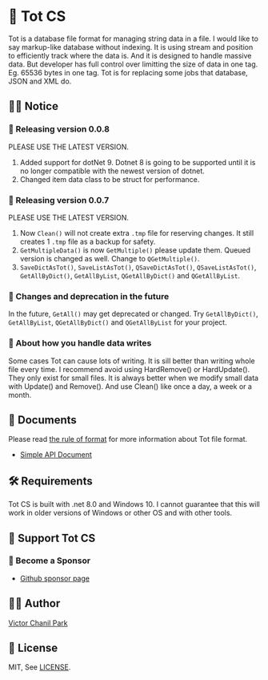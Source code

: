 # 🥇 Tot CS

Tot is a database file format for managing string data in a file. I would like to say markup-like database without indexing. It is using stream and position to efficiently track where the data is. And it is designed to handle massive data. But developer has full control over limitting the size of data in one tag. Eg. 65536 bytes in one tag. Tot is for replacing some jobs that database, JSON and XML do.

## 👨‍🏫 Notice

### 🎉 Releasing version 0.0.8

PLEASE USE THE LATEST VERSION.

1. Added support for dotNet 9. Dotnet 8 is going to be supported until it is no longer compatible with the newest version of dotnet.
2. Changed item data class to be struct for performance.

### 🎉 Releasing version 0.0.7

PLEASE USE THE LATEST VERSION.

1. Now `Clean()` will not create extra `.tmp` file for reserving changes. It still creates 1 `.tmp` file as a backup for safety.
2. `GetMultipleData()` is now `GetMultiple()` please update them. Queued version is changed as well. Change to `QGetMultiple()`.
3. `SaveDictAsTot()`, `SaveListAsTot()`, `QSaveDictAsTot()`, `QSaveListAsTot()`, `GetAllByDict()`, `GetAllByList`, `QGetAllByDict()` and `QGetAllByList`.

### 📢 Changes and deprecation in the future

In the future, `GetAll()` may get deprecated or changed. Try `GetAllByDict()`, `GetAllByList`, `QGetAllByDict()` and `QGetAllByList` for your project.

### 📢 About how you handle data writes

Some cases Tot can cause lots of writing. It is sill better than writing whole file every time. I recommend avoid using HardRemove() or HardUpdate(). They only exist for small files. It is always better when we modify small data with Update() and Remove(). And use Clean() like once a day, a week or a month.

## 📖 Documents

Please read [the rule of format](https://github.com/opdev1004/totcs/tree/main/documents/rules.md) for more information about Tot file format.

- [Simple API Document](https://github.com/opdev1004/totcs/tree/main/documents/simple_api.md)

## 🛠 Requirements

Tot CS is built with .net 8.0 and Windows 10. I cannot guarantee that this will work in older versions of Windows or other OS and with other tools.

## 💪 Support Tot CS

### 👼 Become a Sponsor

- [Github sponsor page](https://github.com/sponsors/opdev1004)

## 👨‍💻 Author

[Victor Chanil Park](https://github.com/opdev1004)

## 💯 License

MIT, See [LICENSE](./LICENSE).
